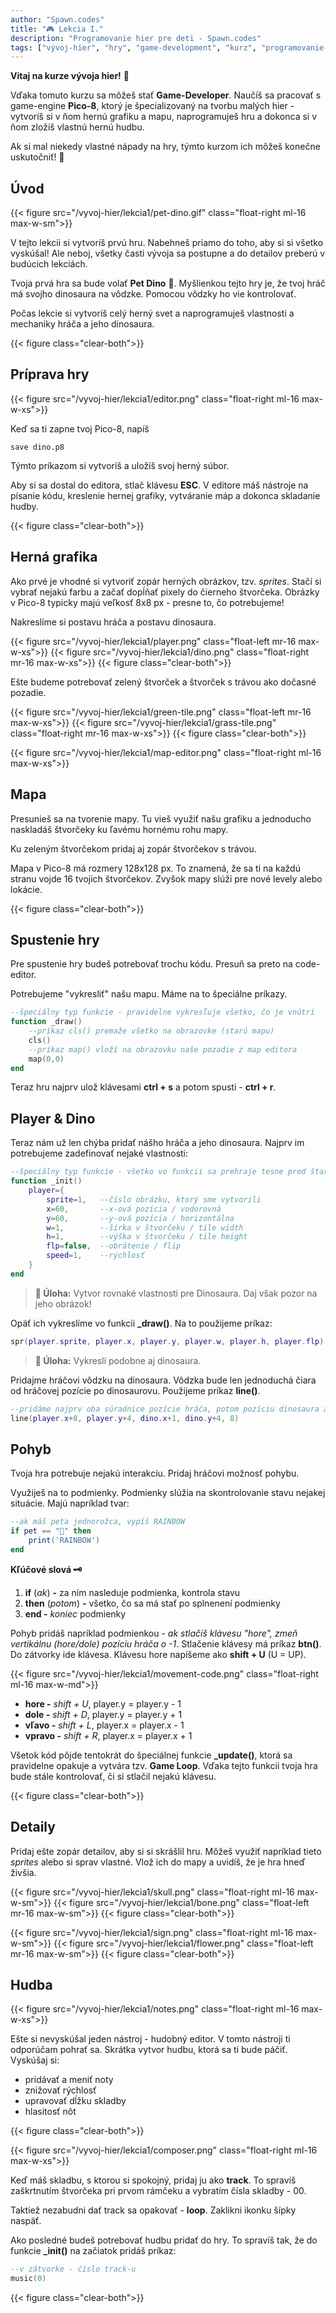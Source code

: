 ```yaml
---
author: "Spawn.codes"
title: "🎮 Lekcia I."
description: "Programovanie hier pre deti - Spawn.codes"
tags: ["vývoj-hier", "hry", "game-development", "kurz", "programovanie-hier", "programovanie-pre-deti"]
---
```


**Vitaj na kurze vývoja hier!** 👋

<!--more-->

Vďaka tomuto kurzu sa môžeš stať **Game-Developer**. Naučíš sa pracovať s game-engine **Pico-8**, ktorý je špecializovaný na tvorbu malých hier - vytvoríš si v ňom hernú grafiku a mapu, naprogramuješ hru a dokonca si v ňom zložíš vlastnú hernú hudbu.

Ak si mal niekedy vlastné nápady na hry, týmto kurzom ich môžeš konečne uskutočniť! 💪

## Úvod

{{< figure src="/vyvoj-hier/lekcia1/pet-dino.gif" class="float-right ml-16 max-w-sm">}}

V tejto lekcii si vytvoríš prvú hru. Nabehneš priamo do toho, aby si si všetko vyskúšal! Ale neboj, všetky časti vývoja sa postupne a do detailov preberú v budúcich lekciách.

Tvoja prvá hra sa bude volať **Pet Dino** 🐲. Myšlienkou tejto hry je, že tvoj hráč má svojho dinosaura na vôdzke. Pomocou vôdzky ho vie kontrolovať.

Počas lekcie si vytvoríš celý herný svet a naprogramuješ vlastnosti a mechaniky hráča a jeho dinosaura.

{{< figure class="clear-both">}}

## Príprava hry

{{< figure src="/vyvoj-hier/lekcia1/editor.png" class="float-right ml-16 max-w-xs">}}

Keď sa ti zapne tvoj Pico-8, napíš

```
save dino.p8
```
Týmto príkazom si vytvoríš a uložíš svoj herný súbor.

Aby si sa dostal do editora, stlač klávesu **ESC**. V editore máš nástroje na písanie kódu, kreslenie hernej grafiky, vytváranie máp a dokonca skladanie hudby.

{{< figure class="clear-both">}}

## Herná grafika
Ako prvé je vhodné si vytvoriť zopár herných obrázkov, tzv. *sprites*. Stačí si vybrať nejakú farbu a začať dopĺňať pixely do čierneho štvorčeka. Obrázky v Pico-8 typicky majú veľkosť 8x8 px - presne to, čo potrebujeme!

Nakreslíme si postavu hráča a postavu dinosaura.

{{< figure src="/vyvoj-hier/lekcia1/player.png" class="float-left mr-16 max-w-xs">}}
{{< figure src="/vyvoj-hier/lekcia1/dino.png" class="float-right mr-16 max-w-xs">}}
{{< figure class="clear-both">}}

Ešte budeme potrebovať zelený štvorček a štvorček s trávou ako dočasné pozadie.

{{< figure src="/vyvoj-hier/lekcia1/green-tile.png" class="float-left mr-16 max-w-xs">}}
{{< figure src="/vyvoj-hier/lekcia1/grass-tile.png" class="float-right mr-16 max-w-xs">}}
{{< figure class="clear-both">}}

{{< figure src="/vyvoj-hier/lekcia1/map-editor.png" class="float-right ml-16 max-w-xs">}}

## Mapa
Presunieš sa na tvorenie mapy. Tu vieš využiť našu grafiku a jednoducho naskladáš štvorčeky ku ľavému hornému rohu mapy.

Ku zeleným štvorčekom pridaj aj zopár štvorčekov s trávou.

Mapa v Pico-8 má rozmery 128x128 px. To znamená, že sa ti na každú stranu vojde 16 tvojich štvorčekov. Zvyšok mapy slúži pre nové levely alebo lokácie.

{{< figure class="clear-both">}}

## Spustenie hry
Pre spustenie hry budeš potrebovať trochu kódu. Presuň sa preto na code-editor.

Potrebujeme "vykresliť" našu mapu. Máme na to špeciálne príkazy.

```lua
--špeciálny typ funkcie - pravidelne vykresľuje všetko, čo je vnútri
function _draw()
    --príkaz cls() premaže všetko na obrazovke (starú mapu)
    cls()
    --príkaz map() vloží na obrazovku naše pozadie z map editora
    map(0,0)
end
```

Teraz hru najprv ulož klávesami **ctrl + s** a potom spusti - **ctrl + r**.

## Player & Dino
Teraz nám už len chýba pridať nášho hráča a jeho dinosaura. Najprv im potrebujeme zadefinovať nejaké vlastnosti:

```lua
--špeciálny typ funkcie - všetko vo funkcii sa prehraje tesne pred štartom hry
function _init()
    player={
        sprite=1,   --číslo obrázku, ktorý sme vytvorili
        x=60,       --x-ová pozícia / vodorovná
        y=60,       --y-ová pozícia / horizontálna
        w=1,        --šírka v štvorčeku / tile width
        h=1,        --výška v štvorčeku / tile height
        flp=false,  --obrátenie / flip
        speed=1,    --rýchlosť
    }
end
```

> **🔰 Úloha:** Vytvor rovnaké vlastnosti pre Dinosaura. Daj však pozor na jeho obrázok!

Opäť ich vykreslíme vo funkcii **_draw()**. Na to použijeme príkaz:

```lua
spr(player.sprite, player.x, player.y, player.w, player.h, player.flp)
```

> **🔰 Úloha:** Vykresli podobne aj dinosaura.

Pridajme hráčovi vôdzku na dinosaura. Vôdzka bude len jednoduchá čiara od hráčovej pozície po dinosaurovu. Použijeme príkaz **line()**.

```lua
--pridáme najprv oba súradnice pozície hráča, potom pozíciu dinosaura a nakoniec farbu (8=červená)
line(player.x+8, player.y+4, dino.x+1, dino.y+4, 8)
```

## Pohyb
Tvoja hra potrebuje nejakú interakciu. Pridaj hráčovi možnosť pohybu.

Využiješ na to podmienky. Podmienky slúžia na skontrolovanie stavu nejakej situácie. Majú napríklad tvar:

```lua
--ak máš peta jednorožca, vypíš RAINBOW
if pet == "🦄" then
    print('RAINBOW')
end
```

**Kľúčové slová 🗝**
1. **if** (*ak*) **-** za ním nasleduje podmienka, kontrola stavu
2. **then** (*potom*) **-** všetko, čo sa má stať po splnenení podmienky
3. **end -** *koniec* podmienky

Pohyb pridáš napríklad podmienkou - *ak stlačíš klávesu "hore", zmeň vertikálnu (hore/dole) pozíciu hráča o -1*.
Stlačenie klávesy má príkaz **btn()**. Do zátvorky ide klávesa. Klávesu hore napíšeme ako **shift + U** (U = UP).

{{< figure src="/vyvoj-hier/lekcia1/movement-code.png" class="float-right ml-16 max-w-md">}}

- **hore -** *shift + U*, player.y = player.y - 1
- **dole -** *shift + D*, player.y = player.y + 1
- **vľavo -** *shift + L*, player.x = player.x - 1
- **vpravo -** *shift + R*, player.x = player.x + 1

Všetok kód pôjde tentokrát do špeciálnej funkcie **_update()**, ktorá sa pravidelne opakuje a vytvára tzv. **Game Loop**.
Vďaka tejto funkcii tvoja hra bude stále kontrolovať, či si stlačil nejakú klávesu.

{{< figure class="clear-both">}}

## Detaily
Pridaj ešte zopár detailov, aby si si skrášlil hru. Môžeš využiť napríklad tieto *sprites* alebo si sprav vlastné.
Vlož ich do mapy a uvidíš, že je hra hneď živšia.

{{< figure src="/vyvoj-hier/lekcia1/skull.png" class="float-right ml-16 max-w-sm">}}
{{< figure src="/vyvoj-hier/lekcia1/bone.png" class="float-left mr-16 max-w-sm">}}
{{< figure class="clear-both">}}

{{< figure src="/vyvoj-hier/lekcia1/sign.png" class="float-right ml-16 max-w-sm">}}
{{< figure src="/vyvoj-hier/lekcia1/flower.png" class="float-left mr-16 max-w-sm">}}
{{< figure class="clear-both">}}

## Hudba

{{< figure src="/vyvoj-hier/lekcia1/notes.png" class="float-right ml-16 max-w-xs">}}

Ešte si nevyskúšal jeden nástroj - hudobný editor. V tomto nástroji ti odporúčam pohrať sa. Skrátka vytvor hudbu, ktorá sa ti bude páčiť. Vyskúšaj si:
- pridávať a meniť noty
- znižovať rýchlosť
- upravovať dĺžku skladby
- hlasitosť nôt

{{< figure class="clear-both">}}

{{< figure src="/vyvoj-hier/lekcia1/composer.png" class="float-right ml-16 max-w-xs">}}

Keď máš skladbu, s ktorou si spokojný, pridaj ju ako **track**. To spravíš zaškrtnutím štvorčeka pri prvom rámčeku a vybratím čísla skladby - 00.

Taktiež nezabudni dať track sa opakovať - **loop**. Zaklikni ikonku šípky naspäť.

Ako posledné budeš potrebovať hudbu pridať do hry. To spravíš tak, že do funkcie **_init()** na začiatok pridáš príkaz:

```lua
--v zátvorke - číslo track-u
music(0)
```

{{< figure class="clear-both">}}